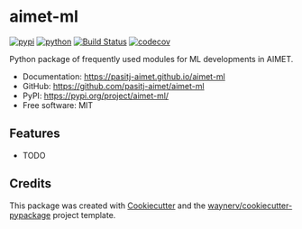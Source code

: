 # aimet-ml


[![pypi](https://img.shields.io/pypi/v/aimet-ml.svg)](https://pypi.org/project/aimet-ml/)
[![python](https://img.shields.io/pypi/pyversions/aimet-ml.svg)](https://pypi.org/project/aimet-ml/)
[![Build Status](https://github.com/pasitj-aimet/aimet-ml/actions/workflows/dev.yml/badge.svg)](https://github.com/pasitj-aimet/aimet-ml/actions/workflows/dev.yml)
[![codecov](https://codecov.io/gh/pasitj-aimet/aimet-ml/branch/main/graphs/badge.svg)](https://codecov.io/github/pasitj-aimet/aimet-ml)



Python package of frequently used modules for ML developments in AIMET.


* Documentation: <https://pasitj-aimet.github.io/aimet-ml>
* GitHub: <https://github.com/pasitj-aimet/aimet-ml>
* PyPI: <https://pypi.org/project/aimet-ml/>
* Free software: MIT


## Features

* TODO

## Credits

This package was created with [Cookiecutter](https://github.com/audreyr/cookiecutter) and the [waynerv/cookiecutter-pypackage](https://github.com/waynerv/cookiecutter-pypackage) project template.
